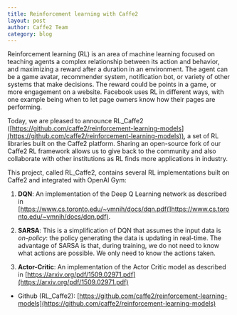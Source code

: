 ```yaml
---
title: Reinforcement learning with Caffe2 
layout: post
author: Caffe2 Team
category: blog
---
```


Reinforcement learning (RL) is an area of machine learning focused on teaching agents a complex relationship between its action and behavior, and maximizing a reward after a duration in an environment. The agent can be a game avatar, recommender system, notification bot, or variety of other systems that make decisions. The reward could be points in a game, or more engagement on a website. Facebook uses RL in different ways, with one example being when to let page owners know how their pages are performing. 

Today, we are pleased to announce RL_Caffe2 ([https://github.com/caffe2/reinforcement-learning-models](https://github.com/caffe2/reinforcement-learning-models)), a set of RL libraries built on the Caffe2 platform. Sharing an open-source fork of our Caffe2 RL framework allows us to give back to the community and also collaborate with other institutions as RL finds more applications in industry. 

<!--truncate-->

This project, called RL_Caffe2, contains several RL implementations built on Caffe2 and integrated with OpenAI Gym:

1. **DQN**: An implementation of the Deep Q Learning network as described in [https://www.cs.toronto.edu/~vmnih/docs/dqn.pdf(]https://www.cs.toronto.edu/~vmnih/docs/dqn.pdf).

2. **SARSA**: This is a simplification of DQN that assumes the input data is *on-policy*: the policy generating the data is updating in real-time.  The advantage of SARSA is that, during training, we do not need to know what actions are possible.  We only need to know the actions taken.

3. **Actor-Critic**: An implementation of the Actor Critic model as described in [https://arxiv.org/pdf/1509.02971.pdf](https://arxiv.org/pdf/1509.02971.pdf)

* Github (RL_Caffe2): [https://github.com/caffe2/reinforcement-learning-models](https://github.com/caffe2/reinforcement-learning-models)
